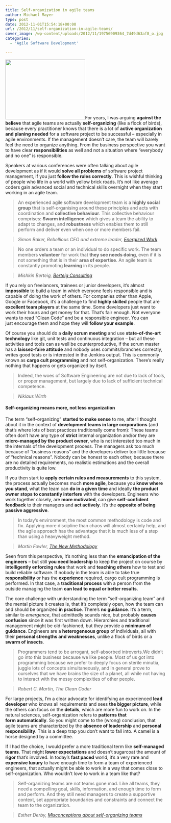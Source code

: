 ```yaml
---
title: Self-organization in agile teams
author: Michael Mayer
type: post
date: 2012-11-01T15:54:18+00:00
url: /2012/11/self-organization-in-agile-teams/
cover_image: /wp-content/uploads/2012/11/19756909364_7d49d63af8_o.jpg
categories:
  - 'Agile Software Development'

---
```

<img class="alignright size-full wp-image-2124" title="Birds flocking, an example of self-organization in biology" src="/wp-content/uploads/2012/11/birds.jpeg" alt="" width="250" height="188" />For years, I was arguing **against the believe** that agile teams are actually **self-organizing** (like a flock of birds), because every practitioner knows that there is a lot of **active organization and planing needed** for a software project to be successful &#8211; especially in agile environments. If the management doesn&#8217;t care, the team will barely feel the need to organize anything. From the business perspective you want to have clear **responsibilities** as well and not a situation where &#8220;everybody and no one&#8221; is responsible.

Speakers at various conferences were often talking about agile development as if it would **solve all problems** of software project management, if you just **follow the rules correctly**. This is wishful thinking of people who life in a world with yellow brick roads. It&#8217;s not like average coders gain advanced social and technical skills overnight when they start working in an agile team.

> An experienced agile software development team is a **highly social group** that is self-organising around these principles and acts with coordination and **collective behaviour**. This collective behaviour comprises: **Swarm intelligence** which gives a team the ability to adapt to changes, and **robustness** which enables them to still perform and deliver even when one or more members fail.
  
> <cite>Simon Baker, Rebellious CEO and extreme leader, <a href="http://www.energizedwork.com/">Energized Work</a></cite>

> No one orders a team or an individual to do specific work. The team members **volunteer** for work that **they see needs doing**, even if it is not something that is in their **area of expertise**. An agile team is constantly promoting **learning** in its people.
  
> <cite>Mishkin Berteig, <a href="http://www.agileadvice.com/">Berteig Consulting</a></cite>

If you rely on freelancers, trainees or junior developers, it&#8217;s almost **impossible** to build a team in which everyone feels responsible and is capable of doing the work of others. For companies other than Apple, Google or Facebook, it&#8217;s a challenge to find **highly skilled** people that are **excellent team players** at the same time. Some developers just want to work their hours and get money for that. That&#8217;s fair enough. Not everyone wants to read &#8220;Clean Code&#8221; and be a responsible engineer. You can just encourage them and hope they will **follow your example**.

Of course you should do a **daily scrum meeting** and use **state-of-the-art technology** like git, unit tests and continuous integration &#8211; but all these activities and tools can as well be counterproductive, if the scrum master has a **laissez-faire attitude** and nobody uses commits/branches correctly, writes good tests or is interested in the Jenkins output. This is commonly known as **cargo cult programming** and not self-organization. There&#8217;s really nothing that happens or gets organized by itself.

> Indeed, the woes of Software Engineering are not due to lack of tools, or proper management, but largely due to lack of sufficient technical competence.
  
> <cite>Niklaus Wirth</cite>

#### Self-organizing means more, not less organization

The term &#8220;self-organizing&#8221;  **started to make sense** to me, after I thought about it in the context of **development teams in large corporations** (and that&#8217;s where lots of best practices traditionally come from): These teams often don&#8217;t have any type of **strict** internal organization and/or they are **micro-managed by the product owner**, who is not interested too much in the internals of the development process. The managers ask too much because of &#8220;business reasons&#8221; and the developers deliver too little because of &#8220;technical reasons&#8221;. Nobody can be honest to each other, because there are no detailed requirements, no realistic estimations and the overall productivity is quite low.

If you then start to **apply certain rules and measurements** to this system, the process actually becomes much **more agile**, because you **know where you stand**, what the team can **do in a given time** and ideally **the product owner** **stops to constantly interfere** with the developers. Engineers who work together closely, are **more motivated**, can give **self-confident feedback** to their managers and **act actively**. It&#8217;s the **opposite of being passive aggressive**.

> In today&#8217;s environment, the most common methodology is code and fix. Applying more discipline than chaos will almost certainly help, and the agile approach has the advantage that it is much less of a step than using a heavyweight method.
  
> <cite>Martin Fowler, <a href="http://martinfowler.com/articles/newMethodology.html#ShouldYouGoAgile">The New Methodology</a></cite>

Seen from this perspective, it&#8217;s nothing less than the **emancipation of the engineers** &#8211; but still **you need leadership** to keep the project on course by **intelligently enforcing rules** that work and **teaching others** how to test and build reliable software. If nobody in the team is able to take true **responsibility** or has the **experience** required, cargo cult programming is performed. In that case, a **traditional process** with a person from the outside managing the team **can lead to equal or better results**.

The core challenge with understanding the term “self-organizing team” and the mental picture it creates is, that it&#8217;s completely open, how the team can and should be organized **in practice**. There&#8217;s **no guidance**. It&#8217;s a term, similar to _emergence_, that admittedly sounds nice, but probably **causes confusion** since it was first written down. Hierarchies and traditional management might be old-fashioned, but they provide a **minimum of guidance**. Engineers are a **heterogeneous group** of individuals, all with their **personal strengths and weaknesses**, unlike a flock of birds or a **swarm of insects**.

> Programmers tend to be arrogant, self-absorbed introverts.We didn’t go into this business because we like people. Most of us got into programming because we prefer to deeply focus on sterile minutia, juggle lots of concepts simultaneously, and in general prove to ourselves that we have brains the size of a planet, all while not having to interact with the messy complexities of other people.
  
> <cite>Robert C. Martin, The Clean Coder</cite>

For large projects, I&#8217;m a clear advocate for identifying an experienced **lead developer** who knows all requirements and sees **the bigger picture**, while the others can focus on the **details**, which are more fun to work on. In the natural sciences, self-organization refers to **patterns that form automatically**. So you might come to the (wrong) conclusion, that agile teams are characterized by the **absence of leadership** and **personal responsibility**. This is a deep trap you don&#8217;t want to fall into. A camel is a horse designed by a committee.

If I had the choice, I would prefer a more traditional term like **self-managed teams**. That might **lower expectations** and doesn&#8217;t sugarcoat the amount of **rigor** that&#8217;s involved. In today&#8217;s **fast paced** world, it&#8217;s a very rare and **expensive luxury** to have enough time to form a team of experienced engineers, that actually might be able to work in a way that comes close to self-organization. Who wouldn&#8217;t love to work in a team like that?

> Self-organizing teams are not teams gone mad. Like all teams, they need a compelling goal, skills, information, and enough time to form and perform. And they still need managers to create a supportive context, set appropriate boundaries and constraints and connect the team to the organization.
  
> <cite>Esther Derby, <a href="http://www.estherderby.com/2011/07/misconceptions-about-self-organizing-teams-2.html">Misconceptions about self-organizing teams</a></cite>